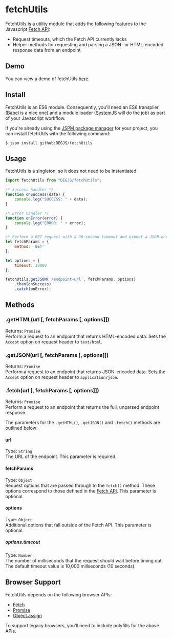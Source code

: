 # fetchUtils
FetchUtils is a utility module that adds the following features to the Javascript [Fetch API](https://developer.mozilla.org/en-US/docs/Web/API/Fetch_API):
+ Request timeouts, which the Fetch API currently lacks
+ Helper methods for requesting and parsing a JSON- or HTML-encoded response data from an endpoint 

## Demo
You can view a demo of fetchUtils [here](http://degjs.github.io/fetchUtils/).

## Install
FetchUtils is an ES6 module. Consequently, you'll need an ES6 transpiler ([Babel](https://babeljs.io) is a nice one) and a module loader ([SystemJS](https://github.com/systemjs/systemjs) will do the job) as part of your Javascript workflow.

If you're already using the [JSPM package manager](http://jspm.io) for your project, you can install fetchUtils with the following command:

```
$ jspm install github:DEGJS/fetchUtils
```
## Usage
FetchUtils is a singleton, so it does not need to be instantiated.
```js
import fetchUtils from "DEGJS/fetchUtils";

/* Success handler */
function onSuccess(data) {
    console.log("SUCCESS: " + data);
}

/* Error handler */
function onError(error) {
    console.log("ERROR: " + error);
}

/* Perform a GET request with a 30-second timeout and expect a JSON-encoded response */
let fetchParams = {
	method: 'GET'
};

let options = {
	timeout: 30000
};

fetchUtils.getJSON('/endpoint-url', fetchParams, options)
    .then(onSuccess)
    .catch(onError);

```

## Methods

### .getHTML(url [, fetchParams [, options]])
Returns: `Promise`   
Perform a request to an endpoint that returns HTML-encoded data. Sets the `Accept` option on request header to `text/html`.

### .getJSON(url [, fetchParams [, options]])
Returns: `Promise`   
Perform a request to an endpoint that returns JSON-encoded data. Sets the `Accept` option on request header to `application/json`.

### .fetch(url [, fetchParams [, options]])
Returns: `Promise`   
Perform a request to an endpoint that returns the full, unparsed endpoint response.

The parameters for the `.getHTML()`, `.getJSON()` and `.fetch()` methods are outlined below:

#### url
Type: `String`   
The URL of the endpoint. This parameter is required.

#### fetchParams
Type: `Object`   
Request options that are passed through to the `fetch()` method. These options correspond to those defined in the [Fetch API](https://developer.mozilla.org/en-US/docs/Web/API/GlobalFetch/fetch#Syntax). This parameter is optional.

#### options
Type: `Object`   
Additional options that fall outside of the Fetch API. This parameter is optional.

##### options.timeout
Type: `Number`   
The number of milliseconds that the request should wait before timing out. The default timeout value is 10,000 millseconds (10 seconds). 

## Browser Support
FetchUtils depends on the following browser APIs:
+ [Fetch](https://developer.mozilla.org/en-US/docs/Web/API/GlobalFetch)
+ [Promise](https://developer.mozilla.org/en-US/docs/Web/JavaScript/Reference/Global_Objects/Promise)
+ [Object.assign](https://developer.mozilla.org/en-US/docs/Web/JavaScript/Reference/Global_Objects/Object/assign)

To support legacy browsers, you'll need to include polyfills for the above APIs.